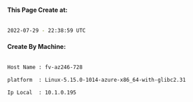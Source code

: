 
   
#### This Page Create at:

```bash

2022-07-29 - 22:38:59 UTC

```

#### Create By Machine:

```bash

Host Name : fv-az246-728

platform  : Linux-5.15.0-1014-azure-x86_64-with-glibc2.31

Ip Local  : 10.1.0.195

```

